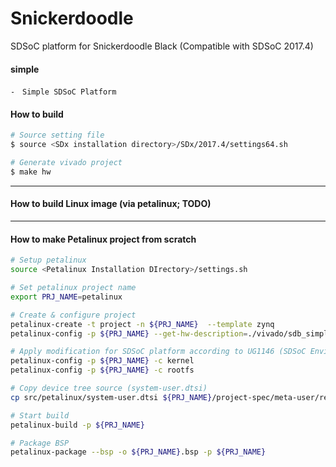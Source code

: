 # Snickerdoodle

SDSoC platform for Snickerdoodle Black (Compatible with SDSoC 2017.4)

#### simple
	-　Simple SDSoC Platform


#### How to build
```bash
# Source setting file
$ source <SDx installation directory>/SDx/2017.4/settings64.sh

# Generate vivado project
$ make hw
```

***
#### How to build Linux image (via petalinux; TODO)


***
#### How to make Petalinux project from scratch

```bash
# Setup petalinux
source <Petalinux Installation DIrectory>/settings.sh 

# Set petalinux project name
export PRJ_NAME=petalinux

# Create & configure project
petalinux-create -t project -n ${PRJ_NAME}  --template zynq
petalinux-config -p ${PRJ_NAME} --get-hw-description=./vivado/sdb_simple.sdk

# Apply modification for SDSoC platform according to UG1146 (SDSoC Environment Platform Development Guide)
petalinux-config -p ${PRJ_NAME} -c kernel
petalinux-config -p ${PRJ_NAME} -c rootfs

# Copy device tree source (system-user.dtsi)
cp src/petalinux/system-user.dtsi ${PRJ_NAME}/project-spec/meta-user/recipes-bsp/device-tree/files/system-user.dtsi

# Start build
petalinux-build -p ${PRJ_NAME}

# Package BSP
petalinux-package --bsp -o ${PRJ_NAME}.bsp -p ${PRJ_NAME}
```

